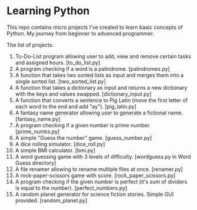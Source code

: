 # Learning Python
This repo contains micro projects I've created to learn basic concepts of Python. My journey from beginner to advanced programmer.

The list of projects:
1) To-Do-List program allowing user to add, view and remove certain tasks and assigned hours. [to_do_list.py]
2) A program checking if a word is a palindrome. [palindromes.py]
3) A function that takes two sorted lists as input and merges them into a single sorted list. [two_sorted_list.py]
4) A function that takes a dictionary as input and returns a new dictionary with the keys and values swapped. [dictionary_input.py]
5) A function that converts a sentence to Pig Latin (move the first letter of each word to the end and add "ay"). [pig_latin.py]
6) A fantasy name generator allowing user to generate a fictional name. [fantasy_name.py]
7) A program checking if a given number is prime number. [prime_numbs.py]
8) A simple "Guess the number" game. [guess_number.py]
9) A dice rolling simulator. [dice_roll.py]
10) A simple BMI calculator. [bmi.py]
11) A word guessing game with 3 levels of difficulty. [wordguess.py in Word Guess directory]
12) A file renamer allowing to rename multiple files at once. [renamer.py]
13) A rock-paper-scissors game with score. [rock_paper_scissors.py]
14) A program checking if the given number is perfect (it's sum of dividers is equal to the number). [perfect_numbers.py]
15) A random planet generator for science fiction stories. Simple GUI provided. [random_planet.py]


